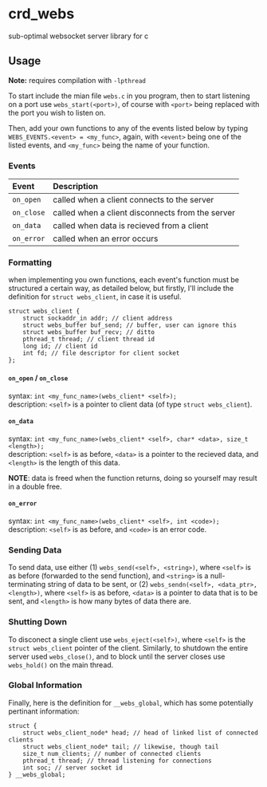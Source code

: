 # crd_webs
sub-optimal websocket server library for c

## Usage
**Note:** requires compilation with `-lpthread`  
  
To start include the mian file `webs.c` in you program, then to start listening on a port use `webs_start(<port>)`, of course with `<port>` being replaced with the port you wish to listen on.  
  
Then, add your own functions to any of the events listed  below by typing `WEBS_EVENTS.<event> = <my_func>`, again, with `<event>` being one of the listed events, and `<my_func>` being the name of your function.  

### Events
| Event | Description |
|:------|:------------|
| `on_open` | called when a client connects to the server |
| `on_close` | called when a client disconnects from the server |
| `on_data` | called when data is recieved from a client |
| `on_error` | called when an error occurs |
  
### Formatting
when implementing you own functions, each event's function must be structured a certain way, as detailed below, but firstly, I'll include the definition for `struct webs_client`, in case it is useful.

```
struct webs_client {
	struct sockaddr_in addr; // client address
	struct webs_buffer buf_send; // buffer, user can ignore this
	struct webs_buffer buf_recv; // ditto
	pthread_t thread; // client thread id
	long id; // client id
	int fd; // file descriptor for client socket
};
```
#### `on_open` / `on_close`
syntax: `int <my_func_name>(webs_client* <self>);`  
description: `<self>` is a pointer to client data (of type `struct webs_client`).

#### `on_data`
syntax: `int <my_func_name>(webs_client* <self>, char* <data>, size_t <length>);`  
description: `<self>` is as before, `<data>` is a pointer to the recieved data, and `<length>` is the length of this data.  
  
**NOTE**: data is freed when the function returns, doing so yourself may result in a double free.

#### `on_error`
syntax: `int <my_func_name>(webs_client* <self>, int <code>);`  
description: `<self>` is as before, and `<code>` is an error code.

### Sending Data
To send data, use either (1) `webs_send(<self>, <string>)`, where `<self>` is as before (forwarded to the send function), and `<string>` is a null-terminating string of data to be sent, or (2) `webs_sendn(<self>, <data_ptr>, <length>)`, where `<self>` is as before, `<data>` is a pointer to data that is to be sent, and `<length>` is how many bytes of data there are.

### Shutting Down
To disconect a single client use `webs_eject(<self>)`, where `<self>` is the `struct webs_client` pointer of the client. Similarly, to shutdown the entire server used `webs_close()`, and to block until the server closes use `webs_hold()` on the main thread.

### Global Information
Finally, here is the definition for `__webs_global`, which has some potentially pertinant information:

```
struct {
	struct webs_client_node* head; // head of linked list of connected clients
	struct webs_client_node* tail; // likewise, though tail
	size_t num_clients; // number of connected clients
	pthread_t thread; // thread listening for connections
	int soc; // server socket id
} __webs_global;
```
